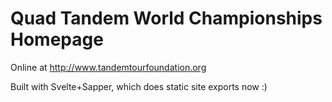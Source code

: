 # Quad Tandem World Championships Homepage

Online at http://www.tandemtourfoundation.org

Built with Svelte+Sapper, which does static site exports now :)
